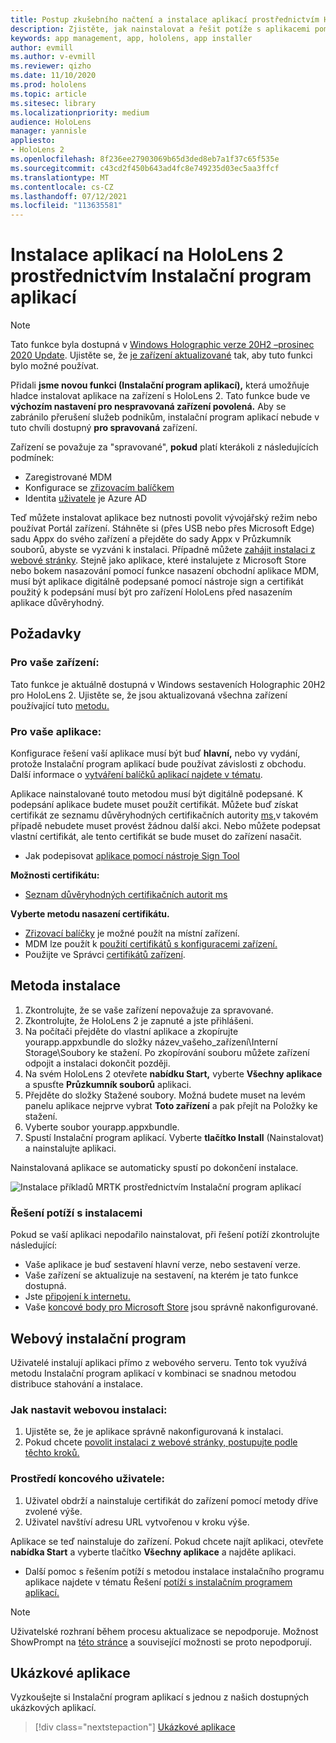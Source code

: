 ```yaml
---
title: Postup zkušebního načtení a instalace aplikací prostřednictvím HoloLens 2 Instalační program aplikací
description: Zjistěte, jak nainstalovat a řešit potíže s aplikacemi pomocí instalačního programu aplikací a načíst aplikace bokem a nainstalovat je prostřednictvím uživatelského rozhraní.
keywords: app management, app, hololens, app installer
author: evmill
ms.author: v-evmill
ms.reviewer: qizho
ms.date: 11/10/2020
ms.prod: hololens
ms.topic: article
ms.sitesec: library
ms.localizationpriority: medium
audience: HoloLens
manager: yannisle
appliesto:
- HoloLens 2
ms.openlocfilehash: 8f236ee27903069b65d3ded8eb7a1f37c65f535e
ms.sourcegitcommit: c43cd2f450b643ad4fc8e749235d03ec5aa3ffcf
ms.translationtype: MT
ms.contentlocale: cs-CZ
ms.lasthandoff: 07/12/2021
ms.locfileid: "113635581"
---
```

# <a name="install-apps-on-hololens-2-via-app-installer"></a>Instalace aplikací na HoloLens 2 prostřednictvím Instalační program aplikací

> [!NOTE]
> Tato funkce byla dostupná v [Windows Holographic verze 20H2 –prosinec 2020 Update](hololens-release-notes.md). Ujistěte se, že [je zařízení aktualizované](hololens-update-hololens.md) tak, aby tuto funkci bylo možné používat.

Přidali **jsme novou funkci (Instalační program aplikací),** která umožňuje hladce instalovat aplikace na zařízení s HoloLens 2. Tato funkce bude ve **výchozím nastavení pro nespravovaná zařízení povolená.** Aby se zabránilo přerušení služeb podnikům, instalační program aplikací nebude v tuto chvíli dostupný **pro spravovaná** zařízení.  

Zařízení se považuje za "spravované", **pokud** platí kterákoli z následujících podmínek:

- Zaregistrované [](hololens-enroll-mdm.md) MDM
- Konfigurace se [zřizovacím balíčkem](hololens-provisioning.md)
- Identita [uživatele](hololens-identity.md) je Azure AD

Teď můžete instalovat aplikace bez nutnosti povolit vývojářský režim nebo používat Portál zařízení.  Stáhněte si (přes USB nebo přes Microsoft Edge) sadu Appx do svého zařízení a přejděte do sady Appx v Průzkumník souborů, abyste se vyzváni k instalaci.  Případně můžete [zahájit instalaci z webové stránky](/windows/msix/app-installer/installing-windows10-apps-web). Stejně jako aplikace, které instalujete z Microsoft Store nebo bokem nasazování pomocí funkce nasazení [](/windows/win32/appxpkg/how-to-sign-a-package-using-signtool) obchodní aplikace [](/windows/win32/appxpkg/how-to-sign-a-package-using-signtool#security-considerations) MDM, musí být aplikace digitálně podepsané pomocí nástroje sign a certifikát použitý k podepsání musí být pro zařízení HoloLens před nasazením aplikace důvěryhodný.

## <a name="requirements"></a>Požadavky

### <a name="for-your-devices"></a>Pro vaše zařízení:

Tato funkce je aktuálně dostupná v Windows sestaveních Holographic 20H2 pro HoloLens 2. Ujistěte se, že jsou aktualizovaná všechna zařízení používající tuto [metodu.](hololens-update-hololens.md)

### <a name="for-your-apps"></a>Pro vaše aplikace:

Konfigurace řešení vaší aplikace musí být  buď **hlavní,** nebo vy vydání, protože Instalační program aplikací bude používat závislosti z obchodu. Další informace o [vytváření balíčků aplikací najdete v tématu](/windows/msix/app-installer/create-appinstallerfile-vs).

Aplikace nainstalované touto metodou musí být digitálně podepsané. K podepsání aplikace budete muset použít certifikát. Můžete buď získat certifikát ze seznamu důvěryhodných certifikačních autority [ms,](https://ccadb-public.secure.force.com/microsoft/IncludedCACertificateReportForMSFT)v takovém případě nebudete muset provést žádnou další akci. Nebo můžete podepsat vlastní certifikát, ale tento certifikát se bude muset do zařízení nasačit.

- Jak podepisovat [aplikace pomocí nástroje Sign Tool](/windows/win32/appxpkg/how-to-sign-a-package-using-signtool)

**Možnosti certifikátu:**

- [Seznam důvěryhodných certifikačních autorit ms](https://ccadb-public.secure.force.com/microsoft/IncludedCACertificateReportForMSFT)

**Vyberte metodu nasazení certifikátu.**

- [Zřizovací balíčky](hololens-provisioning.md) je možné použít na místní zařízení.
- MDM lze použít k [použití certifikátů s konfiguracemi zařízení.](/mem/intune/protect/certificates-configure)
- Použijte ve Správci [certifikátů zařízení](certificate-manager.md).

## <a name="installation-method"></a>Metoda instalace

1. Zkontrolujte, že se vaše zařízení nepovažuje za spravované.
1. Zkontrolujte, že HoloLens 2 je zapnuté a jste přihlášeni.
1. Na počítači přejděte do vlastní aplikace a zkopírujte yourapp.appxbundle do složky název_vašeho_zařízení\Interní Storage\Soubory ke stažení.
    Po zkopírování souboru můžete zařízení odpojit a instalaci dokončit později.
1. Na svém HoloLens 2 otevřete **nabídku Start,** vyberte **Všechny aplikace** a spusťte **Průzkumník souborů** aplikaci.
1. Přejděte do složky Stažené soubory. Možná budete muset na levém panelu aplikace nejprve vybrat **Toto zařízení** a pak přejít na Položky ke stažení.
1. Vyberte soubor yourapp.appxbundle.
1. Spustí Instalační program aplikací. Vyberte **tlačítko Install** (Nainstalovat) a nainstalujte aplikaci.

Nainstalovaná aplikace se automaticky spustí po dokončení instalace.

![Instalace příkladů MRTK prostřednictvím Instalační program aplikací](images/hololens-app-installer-picture.jpg)

### <a name="troubleshooting-installs"></a>Řešení potíží s instalacemi

Pokud se vaší aplikaci nepodařilo nainstalovat, při řešení potíží zkontrolujte následující:

- Vaše aplikace je buď sestavení hlavní verze, nebo sestavení verze.
- Vaše zařízení se aktualizuje na sestavení, na kterém je tato funkce dostupná.
- Jste [připojení k internetu.](hololens-network.md)
- Vaše [koncové body pro Microsoft Store](hololens-offline.md) jsou správně nakonfigurované.  

## <a name="web-installer"></a>Webový instalační program

Uživatelé instalují aplikaci přímo z webového serveru. Tento tok využívá metodu Instalační program aplikací v kombinaci se snadnou metodou distribuce stahování a instalace.

### <a name="how-to-set-up-web-install"></a>Jak nastavit webovou instalaci:

1. Ujistěte se, že je aplikace správně nakonfigurovaná k instalaci.
1. Pokud chcete [povolit instalaci z webové stránky, postupujte podle těchto kroků.](/windows/msix/app-installer/installing-windows10-apps-web#how-to-enable-this-on-a-webpage)

### <a name="end-user-experience"></a>Prostředí koncového uživatele:

1. Uživatel obdrží a nainstaluje certifikát do zařízení pomocí metody dříve zvolené výše.
1. Uživatel navštíví adresu URL vytvořenou v kroku výše.

Aplikace se teď nainstaluje do zařízení. Pokud chcete najít aplikaci, otevřete **nabídka Start** a vyberte tlačítko **Všechny aplikace** a najděte aplikaci.

- Další pomoc s řešením potíží s metodou instalace instalačního programu aplikace najdete v tématu Řešení [potíží s instalačním programem aplikací.](/windows/msix/app-installer/troubleshoot-appinstaller-issues)

> [!NOTE]
> Uživatelské rozhraní během procesu aktualizace se nepodporuje. Možnost ShowPrompt na [této stránce](/windows/msix/app-installer/update-settings) a související možnosti se proto nepodporují.

## <a name="sample-apps"></a>Ukázkové aplikace

Vyzkoušejte si Instalační program aplikací s jednou z našich dostupných ukázkových aplikací. 
> [!div class="nextstepaction"]
> [Ukázkové aplikace](/windows/mixed-reality/develop/features-and-samples)
